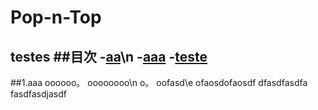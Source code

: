 # Pop-n-Top

testes
##目次
-[aa](#aaa)\n
 -[aaa](#aaaaaa)
 -[teste](#1)
 -


<a id="anchor1"></a>
##1.aaa
oooooo。
oooooooo\n
o。
oofasd\e
<a id="anchor2"></a>
ofaosdofaosdf
dfasdfasdfa
<a id="anchor3"></a>
fasdfasdjasdf
<a id="anchor4"></a>
